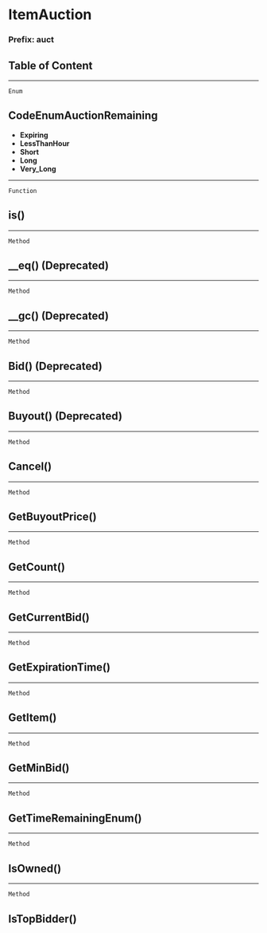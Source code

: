 ItemAuction
===========

### Prefix: auct

Table of Content
---------------- 

<!-- toc -->

------------------------------------------------------------------------

`Enum`

CodeEnumAuctionRemaining
------------------------

-   **Expiring**
-   **LessThanHour**
-   **Short**
-   **Long**
-   **Very\_Long**

------------------------------------------------------------------------

`Function`

is()
----

------------------------------------------------------------------------

`Method`

\_\_eq() (Deprecated)
---------------------

------------------------------------------------------------------------

`Method`

\_\_gc() (Deprecated)
---------------------

------------------------------------------------------------------------

`Method`

Bid() (Deprecated)
------------------

------------------------------------------------------------------------

`Method`

Buyout() (Deprecated)
---------------------

------------------------------------------------------------------------

`Method`

Cancel()
--------

------------------------------------------------------------------------

`Method`

GetBuyoutPrice()
----------------

------------------------------------------------------------------------

`Method`

GetCount()
----------

------------------------------------------------------------------------

`Method`

GetCurrentBid()
---------------

------------------------------------------------------------------------

`Method`

GetExpirationTime()
-------------------

------------------------------------------------------------------------

`Method`

GetItem()
---------

------------------------------------------------------------------------

`Method`

GetMinBid()
-----------

------------------------------------------------------------------------

`Method`

GetTimeRemainingEnum()
----------------------

------------------------------------------------------------------------

`Method`

IsOwned()
---------

------------------------------------------------------------------------

`Method`

IsTopBidder()
-------------
